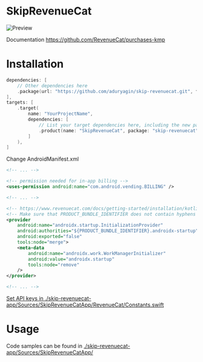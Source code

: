 # SkipRevenueCat

![Preview](./preview.gif)

Documentation https://github.com/RevenueCat/purchases-kmp

# Installation
```swift
dependencies: [
    // Other dependencies here
    .package(url: "https://github.com/aduryagin/skip-revenuecat.git", from: "0.0.11"),
],
targets: [
    .target(
        name: "YourProjectName",
        dependencies: [
            // List your target dependencies here, including the new package
            .product(name: "SkipRevenueCat", package: "skip-revenuecat")
        ]
    ),
]
```

Change AndroidManifest.xml
```xml
<!-- ... -->

<!-- permission needed for in-app billing -->
<uses-permission android:name="com.android.vending.BILLING" />

<!-- ... -->

<!-- https://www.revenuecat.com/docs/getting-started/installation/kotlin-multiplatform#import-purchases -->
<!-- Make sure that PRODUCT_BUNDLE_IDENTIFIER does not contain hyphens "my-app" should be written as "my_app" -->
<provider
    android:name="androidx.startup.InitializationProvider"
    android:authorities="${PRODUCT_BUNDLE_IDENTIFIER}.androidx-startup"
    android:exported="false"
    tools:node="merge">
    <meta-data
        android:name="androidx.work.WorkManagerInitializer"
        android:value="androidx.startup"
        tools:node="remove"
    />
</provider>

<!-- ... -->
```

[Set API keys in ./skip-revenuecat-app/Sources/SkipRevenueCatApp/RevenueCat/Constants.swift](skip-revenuecat-app/Sources/SkipRevenueCatApp/RevenueCat/Constants.swift)

# Usage
Code samples can be found in [./skip-revenuecat-app/Sources/SkipRevenueCatApp/](./skip-revenuecat-app/Sources/SkipRevenueCatApp/)
